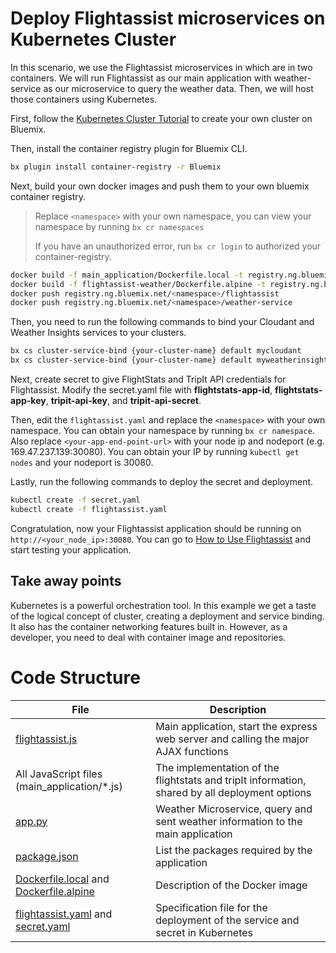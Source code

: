 # Deploy Flightassist microservices on Kubernetes Cluster

In this scenario, we use the Flightassist microservices in which are in two containers. We will run Flightassist as our main application with weather-service as our microservice to query the weather data. Then, we will host those containers using Kubernetes. 

First, follow the [Kubernetes Cluster Tutorial](https://github.com/IBM/container-journey-template) to create your own cluster on Bluemix.

Then, install the container registry plugin for Bluemix CLI.

```bash
bx plugin install container-registry -r Bluemix
```
Next, build your own docker images and push them to your own bluemix container registry.

> Replace `<namespace>` with your own namespace, you can view your namespace by running `bx cr namespaces`
>
> If you have an unauthorized error, run `bx cr login` to authorized your container-registry.

```bash
docker build -f main_application/Dockerfile.local -t registry.ng.bluemix.net/<namespace>/flightassist main_application
docker build -f flightassist-weather/Dockerfile.alpine -t registry.ng.bluemix.net/<namespace>/weather-service flightassist-weather
docker push registry.ng.bluemix.net/<namespace>/flightassist
docker push registry.ng.bluemix.net/<namespace>/weather-service
```

Then, you need to run the following commands to bind your Cloudant and Weather Insights services to your clusters. 

```bash
bx cs cluster-service-bind {your-cluster-name} default mycloudant
bx cs cluster-service-bind {your-cluster-name} default myweatherinsights
```

Next, create secret to give FlightStats and TripIt API credentials for Flightassist. Modify the secret.yaml file with **flightstats-app-id**, **flightstats-app-key**, **tripit-api-key**, and **tripit-api-secret**.

Then, edit the `flightassist.yaml` and replace the ```<namespace>``` with your own namespace. You can obtain your namespace by running `bx cr namespace`. Also replace `<your-app-end-point-url>` with your node ip and nodeport (e.g. 169.47.237.139:30080). You can obtain your IP by running `kubectl get nodes` and your nodeport is 30080.

Lastly, run the following commands to deploy the secret and deployment.

```bash
kubectl create -f secret.yaml
kubectl create -f flightassist.yaml
```

Congratulation, now your Flightassist application should be running on `http://<your_node_ip>:30080`. You can go to [How to Use Flightassist](https://github.com/IBM/Microservices-deployment-with-PaaS-Containers-and-Serverless-Platforms#how-to-use-flightassist) and start testing your application.

## Take away points
Kubernetes is a powerful orchestration tool. In this example we get a taste of the logical concept of cluster, creating a deployment and service binding. It also has the container networking features built in. However, as a developer, you need to deal with container image and repositories. 


# Code Structure

| File                                     | Description                              |
| ---------------------------------------- | ---------------------------------------- |
| [flightassist.js](https://github.com/IBM/Microservices-deployment-with-PaaS-Containers-and-Serverless-Platforms/blob/master/main_application/flightassist.js)       | Main application, start the express web server and calling the major AJAX functions|
| All JavaScript files (main_application/*.js)         | The implementation of the flightstats and tripIt information, shared by all deployment options |
| [app.py](https://github.com/IBM/Microservices-deployment-with-PaaS-Containers-and-Serverless-Platforms/blob/master/flightassist-weather/scr/app.py) | Weather Microservice, query and sent weather information to the main application |
| [package.json](https://github.com/IBM/Microservices-deployment-with-PaaS-Containers-and-Serverless-Platforms/blob/master/main_application/package.json)         | List the packages required by the application |
| [Dockerfile.local](https://github.com/IBM/Microservices-deployment-with-PaaS-Containers-and-Serverless-Platforms/blob/master/main_application/Dockerfile.local) and [Dockerfile.alpine](https://github.com/IBM/Microservices-deployment-with-PaaS-Containers-and-Serverless-Platforms/blob/master/flightassist-weather/Dockerfile.alpine) | Description of the Docker image |
| [flightassist.yaml](https://github.com/IBM/Microservices-deployment-with-PaaS-Containers-and-Serverless-Platforms/blob/master/flightassist.yaml) and [secret.yaml](https://github.com/IBM/Microservices-deployment-with-PaaS-Containers-and-Serverless-Platforms/blob/master/secret.yaml)| Specification file for the deployment of the service and secret in Kubernetes |